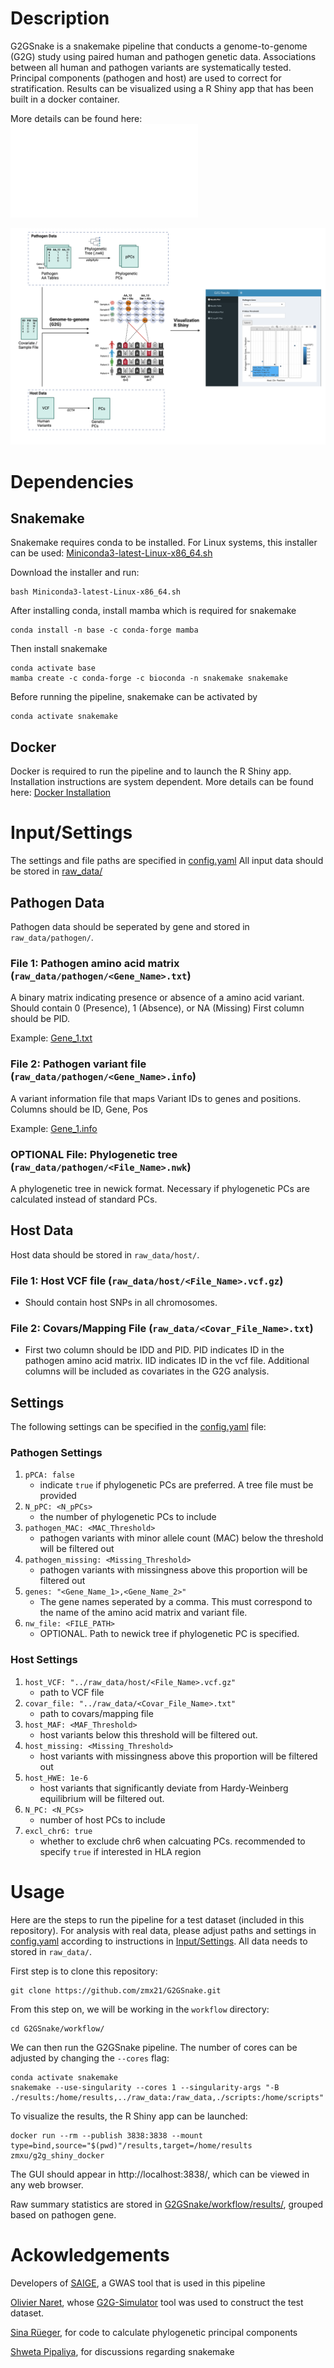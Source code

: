 # Description
G2GSnake is a snakemake pipeline that conducts a genome-to-genome (G2G) study using paired human and pathogen genetic data. Associations between all human and pathogen variants are systematically tested. Principal components (pathogen and host) are used to correct for stratification. Results can be visualized using a R Shiny app that has been built in a docker container. 

More details can be found here: ![TODO Publication](Publication.pdf)

![Summary of G2GSnake](G2GSnake_Pipeline.png)

# Dependencies
## Snakemake
Snakemake requires conda to be installed. For Linux systems, this installer can be used: [Miniconda3-latest-Linux-x86_64.sh](https://docs.conda.io/projects/conda/en/latest/user-guide/install/linux.html) 

Download the installer and run:
```
bash Miniconda3-latest-Linux-x86_64.sh
```
After installing conda, install mamba which is required for snakemake
```
conda install -n base -c conda-forge mamba
```
Then install snakemake
```
conda activate base
mamba create -c conda-forge -c bioconda -n snakemake snakemake
```
Before running the pipeline, snakemake can be activated by 
```
conda activate snakemake
```

## Docker
Docker is required to run the pipeline and to launch the R Shiny app. Installation instructions are system dependent. More details can be found here: [Docker Installation](https://docs.docker.com/engine/install/)

# Input/Settings
The settings and file paths are specified in [config.yaml](config/config.yaml)
All input data should be stored in [raw_data/](raw_data/)

## Pathogen Data
Pathogen data should be seperated by gene and stored in `raw_data/pathogen/`.

### File 1: Pathogen amino acid matrix (`raw_data/pathogen/<Gene_Name>.txt`)
A binary matrix indicating presence or absence of a amino acid variant. Should contain 0 (Presence), 1 (Absence), or NA (Missing)
First column should be PID. 

Example: [Gene_1.txt](raw_data/pathogen/Gene_1.txt)

### File 2: Pathogen variant file (`raw_data/pathogen/<Gene_Name>.info`)
A variant information file that maps Variant IDs to genes and positions. 
Columns should be ID, Gene, Pos

Example: [Gene_1.info](raw_data/pathogen/Gene_1.info)

### OPTIONAL File: Phylogenetic tree (`raw_data/pathogen/<File_Name>.nwk`)
A phylogenetic tree in newick format. Necessary if phylogenetic PCs are calculated instead of standard PCs. 

## Host Data
Host data should be stored in `raw_data/host/`.

### File 1: Host VCF file (`raw_data/host/<File_Name>.vcf.gz`)
   * Should contain host SNPs in all chromosomes. 
### File 2: Covars/Mapping File (`raw_data/<Covar_File_Name>.txt`)
   * First two column should be IDD and PID. PID indicates ID in the pathogen amino acid matrix. IID indicates ID in the vcf file. Additional columns will be included as covariates in the G2G analysis. 

## Settings
The following settings can be specified in the [config.yaml](config/config.yaml) file:
### Pathogen Settings
1. `pPCA: false` 
   * indicate `true` if phylogenetic PCs are preferred. A tree file must be provided
2. `N_pPC: <N_pPCs>`
   * the number of phylogenetic PCs to include
3. `pathogen_MAC: <MAC_Threshold>`
   * pathogen variants with minor allele count (MAC) below the threshold will be filtered out 
4. `pathogen_missing: <Missing_Threshold>`
   * pathogen variants with missingness above this proportion will be filtered out 
5. `genes: "<Gene_Name_1>,<Gene_Name_2>"`
   * The gene names seperated by a comma. This must correspond to the name of the amino acid matrix and variant file. 
6. `nw_file: <FILE_PATH>`
   * OPTIONAL. Path to newick tree if phylogenetic PC is specified. 
### Host Settings
1. `host_VCF: "../raw_data/host/<File_Name>.vcf.gz"`
   * path to VCF file
3. `covar_file: "../raw_data/<Covar_File_Name>.txt"`
   * path to covars/mapping file
5. `host_MAF: <MAF_Threshold>`
   * host variants below this threshold will be filtered out. 
6. `host_missing: <Missing_Threshold>`
   * host variants with missingness above this proportion will be filtered out 
7. `host_HWE: 1e-6`
   * host variants that significantly deviate from Hardy-Weinberg equilibrium will be filtered out.  
8. `N_PC: <N_PCs>`
   * number of host PCs to include
9. `excl_chr6: true`
   * whether to exclude chr6 when calcuating PCs. recommended to specify `true` if interested in HLA region

# Usage
Here are the steps to run the pipeline for a test dataset (included in this repository). For analysis with real data, please adjust paths and settings in [config.yaml](config/config.yaml) according to instructions in [Input/Settings](Input/Settings). All data needs to stored in `raw_data/`. 

First step is to clone this repository:
```
git clone https://github.com/zmx21/G2GSnake.git
```
From this step on, we will be working in the `workflow` directory:
```
cd G2GSnake/workflow/
```
We can then run the G2GSnake pipeline. The number of cores can be adjusted by changing the `--cores` flag: 
```
conda activate snakemake
snakemake --use-singularity --cores 1 --singularity-args "-B ./results:/home/results,../raw_data:/raw_data,./scripts:/home/scripts"
```
To visualize the results, the R Shiny app can be launched: 
```
docker run --rm --publish 3838:3838 --mount type=bind,source="$(pwd)"/results,target=/home/results zmxu/g2g_shiny_docker
```
The GUI should appear in http://localhost:3838/, which can be viewed in any web browser. 

Raw summary statistics are stored in [G2GSnake/workflow/results/](G2GSnake/workflow/results/), grouped based on pathogen gene. 

# Ackowledgements
Developers of [SAIGE](https://github.com/weizhouUMICH/SAIGE), a GWAS tool that is used in this pipeline

[Olivier Naret](https://github.com/onaret), whose [G2G-Simulator](https://github.com/onaret/G2G-Simulator) tool was used to construct the test dataset. 

[Sina Rüeger](https://github.com/sinarueeger), for code to calculate phylogenetic principal components

[Shweta Pipaliya](https://github.com/svpipaliya), for discussions regarding snakemake

